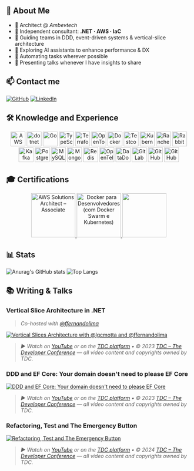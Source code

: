 ## 👋 About Me

- 🔹 Architect @ _Ambevtech_
- 🔹 Independent consultant: **.NET · AWS · IaC**
- 🔹 Guiding teams in DDD, event-driven systems & vertical-slice architecture
- 🔹 Exploring AI assistants to enhance performance & DX
- 🔹 Automating tasks wherever possible
- 🔹 Presenting talks whenever I have insights to share

## 📫 Contact me

[![GitHub](https://img.shields.io/badge/GitHub-%2312100E?logo=github&logoColor=white&style=for-the-badge)](https://github.com/lgcmotta) 
[![LinkedIn](https://img.shields.io/badge/LinkedIn-%230077B5?logo=linkedin&logoColor=white&style=for-the-badge)](https://linkedin.com/in/luiz-motta/)

## 🛠️ Knowledge and Experience

<p align="center">
  <img src="https://cdn.jsdelivr.net/gh/devicons/devicon/icons/amazonwebservices/amazonwebservices-plain-wordmark.svg" alt="AWS" width="40" height="40" />
  <img src="https://cdn.simpleicons.org/dotnet/512BD4?size=40" alt="dotnet" width="40" height="40" />
  <img src="https://cdn.simpleicons.org/go/00ADD8?size=40" alt="Go" width="40" height="40" />
  <img src="https://cdn.simpleicons.org/typescript/3178C6?size=40" alt="TypeScript" width="40" height="40" />
  <img src="https://cdn.simpleicons.org/terraform/844FBA?size=40" alt="Terraform" width="40" height="40" />
  <img src="https://cdn.simpleicons.org/opentofu/FFDA18?size=40" alt="OpenTofu" width="40" height="40" />
  <img src="https://cdn.simpleicons.org/docker/2496ED?size=40" alt="Docker" width="40" height="40" />
  <img src="https://cdn.brandfetch.io/idbuAoiAKS/w/820/h/935/theme/dark/logo.png?c=1bxid64Mup7aczewSAYMX&t=1683777815638" alt="Testcontainers" width="40" height="40" />
  <img src="https://cdn.simpleicons.org/kubernetes/326CE5?size=40" alt="Kubernetes" width="40" height="40" />
  <img src="https://cdn.simpleicons.org/rancher/0075A8?size=40" alt="Rancher" width="40" height="40" />
  <img src="https://cdn.simpleicons.org/rabbitmq/FF6600?size=40" alt="RabbitMQ" width="40" height="40" />
  <img src="https://cdn.simpleicons.org/apachekafka/FFFFFF?size=40" alt="Kafka" width="40" height="40" />
  <img src="https://cdn.simpleicons.org/postgresql/4169E1?size=40" alt="PostgreSQL" width="40" height="40" />
  <img src="https://cdn.simpleicons.org/mysql/4479A1?size=40" alt="MySQL" width="40" height="40" />
  <img src="https://cdn.simpleicons.org/mongodb/47A248?size=40" alt="MongoDB" width="40" height="40" />
  <img src="https://cdn.simpleicons.org/redis/FF4438?size=40" alt="Redis" width="40" height="40" />
  <img src="https://cdn.jsdelivr.net/gh/devicons/devicon/icons/opentelemetry/opentelemetry-original.svg" alt="OpenTelemetry" width="40" height="40" />
  <img src="https://cdn.simpleicons.org/datadog/32CA6?size=40" alt="DataDog" width="40" height="40" />
  <img src="https://cdn.simpleicons.org/gitlab/FC6D26?size=40" alt="GitLab" width="40" height="40" />
  <img src="https://cdn.simpleicons.org/github/FFFFFF?size=40" alt="GitHub" width="40" height="40" />
  <img src="https://cdn.simpleicons.org/githubactions/2088FF?size=40" alt="GitHub" width="40" height="40" />
</p>

## 🎓 Certifications

<p align="center">
  <a href="https://www.credly.com/badges/b99faae3-92b8-4a6f-9d38-2d1ace0736b0">
    <img src="https://images.credly.com/size/680x680/images/00634f82-b07f-4bbd-a6bb-53de397fc3a6/image.png" alt="AWS Solutions Architect – Associate" width="120"/>
  </a>
  <a href="https://www.udemy.com/certificate/UC-e938e9f7-fd1e-4596-a353-b8ce93f1cbde">
    <img src="https://udemy-certificate.s3.amazonaws.com/image/UC-e938e9f7-fd1e-4596-a353-b8ce93f1cbde.jpg?v=1753063447000" alt="Docker para Desenvolvedores (com Docker Swarm e Kubernetes)" width="120">
  </a>
	<a href="https://www.udemy.com/certificate/UC-ad32da2c-e7ba-4e18-ad67-ce1810a3361e">
    <img src="https://udemy-certificate.s3.amazonaws.com/image/UC-ad32da2c-e7ba-4e18-ad67-ce1810a3361e.jpg?v=1753393949000" width="120">
  </a>
</p>

## 📊 Stats

![Anurag's GitHub stats](https://github-readme-stats.vercel.app/api?username=lgcmotta&rank_icon=github&count_private=true&show_icons=true&theme=dracula) 
![Top Langs](https://github-readme-stats.vercel.app/api/top-langs/?username=lgcmotta&layout=compact&theme=dracula)

## 📚 Writing & Talks

### Vertical Slice Architecture in .NET  

> *Co-hosted with [@ffernandolima](https://github.com/ffernandolima)*  

[![Vertical Slices Architecture with @lgcmotta and @ffernandolima](https://img.youtube.com/vi/h__EApkubRg/0.jpg)](https://www.youtube.com/watch?v=h__EApkubRg)  

> *▶️ Watch on [YouTube](https://www.youtube.com/watch?v=h__EApkubRg) or on the [TDC platform](https://thedevconf.com/edicoes) • © 2023 [TDC – The Developer Conference](https://thedevconf.com/) — all video content and copyrights owned by TDC.*

### DDD and EF Core: Your domain doesn't need to please EF Core  

[![DDD and EF Core: Your domain doesn't need to please EF Core](https://img.youtube.com/vi/Gx4U9x9x3XE/0.jpg)](https://www.youtube.com/watch?v=Gx4U9x9x3XE)  

> *▶️ Watch on [YouTube](https://www.youtube.com/watch?v=Gx4U9x9x3XE) or on the [TDC platform](https://thedevconf.com/edicoes) • © 2023 [TDC – The Developer Conference](https://thedevconf.com/) — all video content and copyrights owned by TDC.*

### Refactoring, Test and The Emergency Button  

[![Refactoring, Test and The Emergency Button](https://img.youtube.com/vi/mqZ0PLI7ri0/0.jpg)](https://www.youtube.com/watch?v=mqZ0PLI7ri0)  

> *▶️ Watch on [YouTube](https://www.youtube.com/watch?v=mqZ0PLI7ri0) or on the [TDC platform](https://thedevconf.com/edicoes) • © 2024 [TDC – The Developer Conference](https://thedevconf.com/) — all video content and copyrights owned by TDC.*
